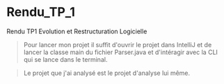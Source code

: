 # Rendu_TP_1
Rendu TP1 Evolution et Restructuration Logicielle

> Pour lancer mon projet il suffit d'ouvrir le projet dans IntelliJ et de lancer la classe main du fichier Parser.java et d'intéragir avec la CLI qui se lance dans le terminal.

> Le projet que j'ai analysé est le projet d'analyse lui même.
